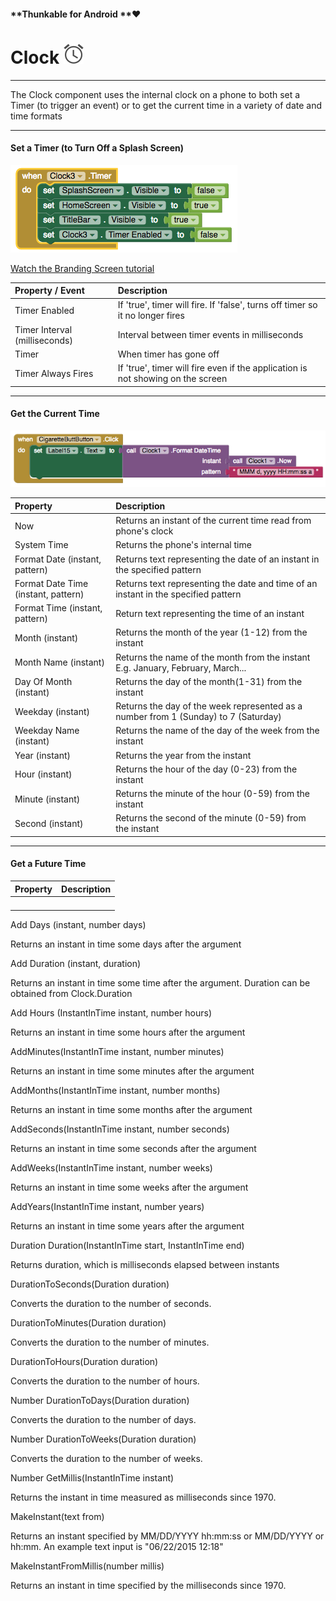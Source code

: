 #### **Thunkable for Android **❤

# Clock ![](/assets/clock-icon.png)

---

The Clock component uses the internal clock on a phone to both set a Timer \(to trigger an event\) or to get the current time in a variety of date and time formats

---

#### Set a Timer \(to Turn Off a Splash Screen\)

![](/assets/clock-blocks-1.png)

[Watch the Branding Screen tutorial](https://www.youtube.com/watch?v=9u365ejwTqg&t=1s)

| Property / Event | Description |
| :--- | :--- |
| Timer Enabled | If 'true', timer will fire. If 'false', turns off timer so it no longer fires |
| Timer Interval \(milliseconds\) | Interval between timer events in milliseconds |
| Timer | When timer has gone off |
| Timer Always Fires | If 'true', timer will fire even if the application is not showing on the screen |

---

#### Get the Current Time

![](/assets/clock-blocks-2.png)

| Property | Description |
| :--- | :--- |
| Now | Returns an instant of the current time read from phone's clock |
| System Time | Returns the phone's internal time |
| Format Date \(instant, pattern\) | Returns text representing the date of an instant in the specified pattern |
| Format Date Time \(instant, pattern\) | Returns text representing the date and time of an instant in the specified pattern |  |
| Format Time \(instant, pattern\) | Return text representing the time of an instant |
| Month \(instant\) | Returns the month of the year \(1-12\) from the instant |
| Month Name \(instant\) | Returns the name of the month from the instant E.g. January, February, March... |  |
| Day Of Month \(instant\) | Returns the day of the month\(1-31\) from the instant |
| Weekday \(instant\) | Returns the day of the week represented as a number from 1 \(Sunday\) to 7 \(Saturday\) |
| Weekday Name \(instant\) | Returns the name of the day of the week from the instant |
| Year \(instant\) | Returns the year from the instant |
| Hour \(instant\) | Returns the hour of the day \(0-23\) from the instant |
| Minute \(instant\) | Returns the minute of the hour \(0-59\) from the instant |
| Second \(instant\) | Returns the second of the minute \(0-59\) from the instant |

---

#### Get a Future Time

| Property | Description |
| :--- | :--- |
|  |  |
|  |  |
|  |  |
|  |  |

  










Add Days \(instant, number days\)

Returns an instant in time some days after the argument  


Add Duration \(instant, duration\)

Returns an instant in time some time after the argument. Duration can be obtained from Clock.Duration

Add Hours \(InstantInTime instant, number hours\)

Returns an instant in time some hours after the argument

AddMinutes\(InstantInTime instant, number minutes\)

Returns an instant in time some minutes after the argument

  
AddMonths\(InstantInTime instant, number months\)

Returns an instant in time some months after the argument

  
AddSeconds\(InstantInTime instant, number seconds\)

Returns an instant in time some seconds after the argument

  
AddWeeks\(InstantInTime instant, number weeks\)

Returns an instant in time some weeks after the argument

  
AddYears\(InstantInTime instant, number years\)

Returns an instant in time some years after the argument

  




  


Duration Duration\(InstantInTime start, InstantInTime end\)

Returns duration, which is milliseconds elapsed between instants

  


DurationToSeconds\(Duration duration\)

Converts the duration to the number of seconds.

  


DurationToMinutes\(Duration duration\)

Converts the duration to the number of minutes.

  


DurationToHours\(Duration duration\)

Converts the duration to the number of hours.

  


Number DurationToDays\(Duration duration\)

Converts the duration to the number of days.

  


Number DurationToWeeks\(Duration duration\)

Converts the duration to the number of weeks.

  


Number GetMillis\(InstantInTime instant\)

Returns the instant in time measured as milliseconds since 1970.



MakeInstant\(text from\)

Returns an instant specified by MM/DD/YYYY hh:mm:ss or MM/DD/YYYY or hh:mm. An example text input is "06/22/2015 12:18"

  


MakeInstantFromMillis\(number millis\)

Returns an instant in time specified by the milliseconds since 1970.

  




